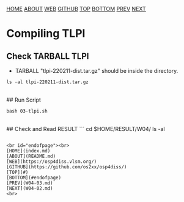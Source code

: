 ---
---
[HOME](index.md)
[ABOUT](README.md)
[WEB](https://osp4diss.vlsm.org/)
[GITHUB](https://github.com/os2xx/osp4diss/)
[TOP](#)
[BOTTOM](#endofpage)
[PREV](W04-03.md)
[NEXT](W04-02.md)

# Compiling TLPI
## Check TARBALL TLPI 

* TARBALL "tlpi-220211-dist.tar.gz" should be inside the directory.

```
ls -al tlpi-220211-dist.tar.gz

```

<br id="idx02">
## Run Script

```
bash 03-tlpi.sh

```

<br id="idx03">
## Check and Read RESULT
```
cd $HOME/RESULT/W04/
ls -al

```

<br id="endofpage"><br>
[HOME](index.md)
[ABOUT](README.md)
[WEB](https://osp4diss.vlsm.org/)
[GITHUB](https://github.com/os2xx/osp4diss/)
[TOP](#)
[BOTTOM](#endofpage)
[PREV](W04-03.md)
[NEXT](W04-02.md)
<br>


